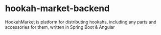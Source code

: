 # hookah-market-backend
HookahMarket is platform for distributing hookahs, including any parts and accessories for them, written in Spring Boot &amp; Angular
